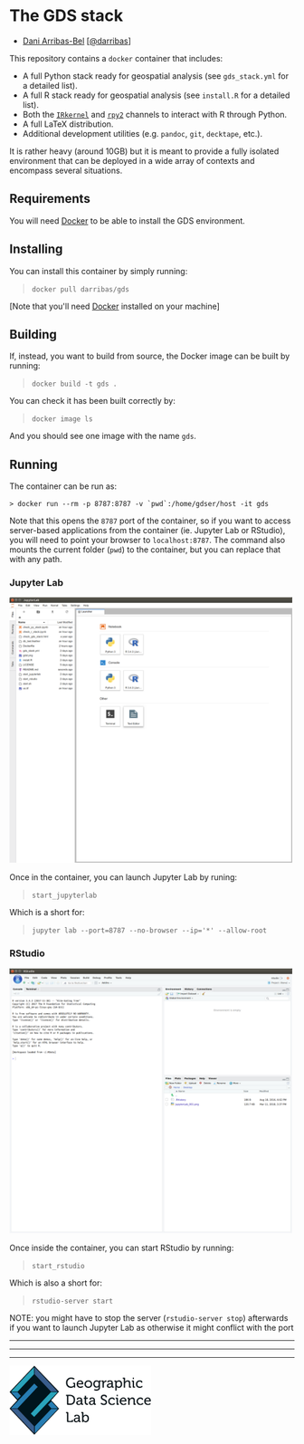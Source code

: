 # The GDS stack

* [Dani Arribas-Bel](http://darribas.org)
  [[@darribas](http://twitter.com/darribas)]

This repository contains a `docker` container that includes:

* A full Python stack ready for geospatial analysis (see `gds_stack.yml` for a detailed list).
* A full R stack ready for geospatial analysis (see `install.R` for a detailed list).
* Both the [`IRkernel`](https://github.com/IRkernel/IRkernel) and [`rpy2`](https://bitbucket.org/rpy2/rpy2) channels to interact with R through Python.
* A full LaTeX distribution.
* Additional development utilities (e.g. `pandoc`, `git`, `decktape`, etc.).

It is rather heavy (around 10GB) but it is meant to provide a fully isolated environment that can be deployed in a wide array of contexts and encompass several situations.

## Requirements

You will need [Docker](https://www.docker.com) to be able to install the GDS environment.

## Installing

You can install this container by simply running:

> `docker pull darribas/gds`

[Note that you'll need [Docker](https://www.docker.com) installed on your machine]

## Building

If, instead, you want to build from source, the Docker image can be built by running:

> `docker build -t gds .`

You can check it has been built correctly by:

> `docker image ls`

And you should see one image with the name `gds`.

## Running

The container can be run as:

```
> docker run --rm -p 8787:8787 -v `pwd`:/home/gdser/host -it gds
```

Note that this opens the `8787` port of the container, so if you want to access server-based applications from the container (ie. Jupyter Lab or RStudio), you will need to point your browser to `localhost:8787`. The command also mounts the current folder (`pwd`) to the container, but you can replace that with any path.

### Jupyter Lab

<img src="JupyterLab.png" width="500">

Once in the container, you can launch Jupyter Lab by runing:

> `start_jupyterlab`

Which is a short for:

> `jupyter lab --port=8787 --no-browser --ip='*' --allow-root`

### RStudio

<img src="rstudio.png" width="500">

Once inside the container, you can start RStudio by running:

> `start_rstudio`

Which is also a short for:

> `rstudio-server start`

NOTE: you might have to stop the server (`rstudio-server stop`) afterwards if
you want to launch Jupyter Lab as otherwise it might conflict with the port

---

---


<!--
| OS      | Status |
| ------- | -----------------|
| Linux & macOS   | [![Build Status](https://travis-ci.org/darribas/gds_env.svg?branch=master)](https://travis-ci.org/darribas/gds_env) |
-->

---

[<img src="gdsl.png" width="250">](https://www.liverpool.ac.uk/geographic-data-science/)

